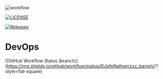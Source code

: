 ![workflow](https://github.com/ElJefeNathan/zzz_banish/actions/workflows/main.yml/badge.svg)

[![LICENSE](https://img.shields.io/github/license/ElJefeNathan/zzz_banish.svg?style=flat-square)](https://github.com/ElJefeNathan/zzz_banish/blob/master/LICENSE)

[![Releases](https://img.shields.io/github/release/ElJefeNathan/zzz_banish/all.svg?style=flat-square)](https://github.com/ElJefeNathan/zzz_banish/releases)

# DevOps
![GitHub Workflow Status (branch)](https://img.shields.io/github/workflow/status/ElJefeNathan/zzz_banish/<action name taken from main.yml>/<branch>?style=flat-square)